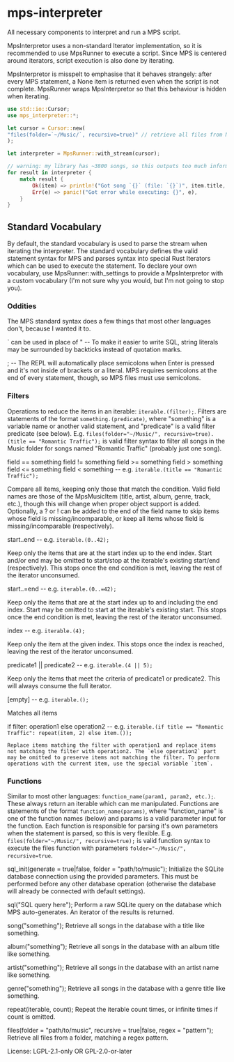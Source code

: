 # mps-interpreter

All necessary components to interpret and run a MPS script.

MpsInterpretor uses a non-standard Iterator implementation,
so it is recommended to use MpsRunner to execute a script.
Since MPS is centered around iterators, script execution is also done by iterating.

MpsInterpretor is misspelt to emphasise that it behaves strangely:
after every MPS statement, a None item is returned even when the script is not complete.
MpsRunner wraps MpsInterpretor so that this behaviour is hidden when iterating.

```rust
use std::io::Cursor;
use mps_interpreter::*;

let cursor = Cursor::new(
"files(folder=`~/Music/`, recursive=true)" // retrieve all files from Music folder
);

let interpreter = MpsRunner::with_stream(cursor);

// warning: my library has ~3800 songs, so this outputs too much information to be useful.
for result in interpreter {
    match result {
        Ok(item) => println!("Got song `{}` (file: `{}`)", item.title, item.filename),
        Err(e) => panic!("Got error while executing: {}", e),
    }
}
```

## Standard Vocabulary
By default, the standard vocabulary is used to parse the stream when iterating the interpreter.
The standard vocabulary defines the valid statement syntax for MPS and parses syntax into special Rust Iterators which can be used to execute the statement.
To declare your own vocabulary, use MpsRunner::with_settings to provide a MpsInterpretor with a custom vocabulary (I'm not sure why you would, but I'm not going to stop you).

### Oddities
The MPS standard syntax does a few things that most other languages don't, because I wanted it to.

\` can be used in place of " -- To make it easier to write SQL, string literals may be surrounded by backticks instead of quotation marks.

; -- The REPL will automatically place semicolons when Enter is pressed and it's not inside of brackets or a literal. MPS requires semicolons at the end of every statement, though, so MPS files must use semicolons.

### Filters
Operations to reduce the items in an iterable: `iterable.(filter);`.
Filters are statements of the format `something.(predicate)`, where "something" is a variable name or another valid statement, and "predicate" is a valid filter predicate (see below).
E.g. `files(folder="~/Music/", recursive=true).(title == "Romantic Traffic");` is valid filter syntax to filter all songs in the Music folder for songs named "Romantic Traffic" (probably just one song).

field == something
field != something
field >= something
field > something
field <= something
field < something -- e.g. `iterable.(title == "Romantic Traffic");`

   Compare all items, keeping only those that match the condition. Valid field names are those of the MpsMusicItem (title, artist, album, genre, track, etc.), though this will change when proper object support is added. Optionally, a ? or ! can be added to the end of the field name to skip items whose field is missing/incomparable, or keep all items whose field is missing/incomparable (respectively).

start..end -- e.g. `iterable.(0..42);`

   Keep only the items that are at the start index up to the end index. Start and/or end may be omitted to start/stop at the iterable's existing start/end (respectively). This stops once the end condition is met, leaving the rest of the iterator unconsumed.

start..=end -- e.g. `iterable.(0..=42);`

   Keep only the items that are at the start index up to and including the end index. Start may be omitted to start at the iterable's existing start. This stops once the end condition is met, leaving the rest of the iterator unconsumed.

index -- e.g. `iterable.(4);`

   Keep only the item at the given index. This stops once the index is reached, leaving the rest of the iterator unconsumed.

predicate1 || predicate2 -- e.g. `iterable.(4 || 5);`

   Keep only the items that meet the criteria of predicate1 or predicate2. This will always consume the full iterator.

[empty] -- e.g. `iterable.();`

   Matches all items

if filter: operation1 else operation2 -- e.g. `iterable.(if title == "Romantic Traffic": repeat(item, 2) else item.());`

    Replace items matching the filter with operation1 and replace items not matching the filter with operation2. The `else operation2` part may be omitted to preserve items not matching the filter. To perform operations with the current item, use the special variable `item`.

### Functions
Similar to most other languages: `function_name(param1, param2, etc.);`.
These always return an iterable which can me manipulated.
Functions are statements of the format `function_name(params)`, where "function_name" is one of the function names (below) and params is a valid parameter input for the function.
Each function is responsible for parsing it's own parameters when the statement is parsed, so this is very flexible.
E.g. `files(folder="~/Music/", recursive=true);` is valid function syntax to execute the files function with parameters `folder="~/Music/", recursive=true`.


sql_init(generate = true|false, folder = "path/to/music");
   Initialize the SQLite database connection using the provided parameters. This must be performed before any other database operation (otherwise the database will already be connected with default settings).

sql("SQL query here");
   Perform a raw SQLite query on the database which MPS auto-generates. An iterator of the results is returned.

song("something");
   Retrieve all songs in the database with a title like something.

album("something");
   Retrieve all songs in the database with an album title like something.

artist("something");
   Retrieve all songs in the database with an artist name like something.

genre("something");
   Retrieve all songs in the database with a genre title like something.

repeat(iterable, count);
   Repeat the iterable count times, or infinite times if count is omitted.

files(folder = "path/to/music", recursive = true|false, regex = "pattern");
   Retrieve all files from a folder, matching a regex pattern.


License: LGPL-2.1-only OR GPL-2.0-or-later
